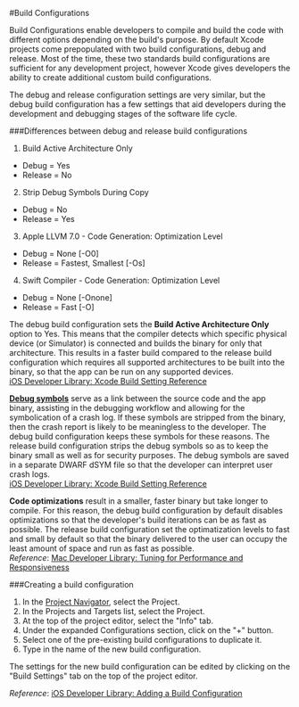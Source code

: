 #Build Configurations

Build Configurations enable developers to compile and build the code with different options depending on the build's purpose. By default Xcode projects come prepopulated with two build configurations, debug and release. Most of the time, these two standards build configurations are sufficient for any development project, however Xcode gives developers the ability to create additional custom build configurations.

The debug and release configuration settings are very similar, but the debug build configuration has a few settings that aid developers during the development and debugging stages of the software life cycle.

###Differences between debug and release build configurations

1. Build Active Architecture Only  
  * Debug = Yes  
  * Release = No  
2. Strip Debug Symbols During Copy  
  * Debug = No  
  * Release = Yes  
3. Apple LLVM 7.0 - Code Generation: Optimization Level  
  * Debug = None [-O0]  
  * Release = Fastest, Smallest [-Os]  
4. Swift Compiler - Code Generation: Optimization Level  
  * Debug = None [-Onone]  
  * Release = Fast [-O]  

The debug build configuration sets the **Build Active Architecture Only** option to Yes. This means that the compiler detects which specific physical device (or Simulator) is connected and builds the binary for only that architecture. This results in a faster build compared to the release build configuration which requires all supported architectures to be built into the binary, so that the app can be run on any supported devices.  
[iOS Developer Library: Xcode Build Setting Reference](https://developer.apple.com/library/ios/documentation/DeveloperTools/Reference/XcodeBuildSettingRef/1-Build_Setting_Reference/build_setting_ref.html#//apple_ref/doc/uid/TP40003931-CH3-SW157)  

**[Debug symbols](https://en.wikipedia.org/wiki/Debug_symbol)** serve as a link between the source code and the app binary, assisting in the debugging workflow and allowing for the symbolication of a crash log. If these symbols are stripped from the binary, then the crash report is likely to be meaningless to the developer. The debug build configuration keeps these symbols for these reasons. The release build configuration strips the debug symbols so as to keep the binary small as well as for security purposes. The debug symbols are saved in a separate DWARF dSYM file so that the developer can interpret user crash logs.  
[iOS Developer Library: Xcode Build Setting Reference](https://developer.apple.com/library/ios/documentation/DeveloperTools/Reference/XcodeBuildSettingRef/1-Build_Setting_Reference/build_setting_ref.html#//apple_ref/doc/uid/TP40003931-CH3-SW144)  

**Code optimizations** result in a smaller, faster binary but take longer to compile. For this reason, the debug build configuration by default disables optimizations so that the developer's build iterations can be as fast as possible. The release build configuration set the optimatization levels to fast and small by default so that the binary delivered to the user can occupy the least amount of space and run as fast as possible.  
*Reference*: [Mac Developer Library: Tuning for Performance and Responsiveness](https://developer.apple.com/library/ios/documentation/General/Conceptual/MOSXAppProgrammingGuide/Performance/Performance.html)  

###Creating a build configuration

1. In the [Project Navigator](area-navigator.md), select the Project.  
2. In the Projects and Targets list, select the Project.  
3. At the top of the project editor, select the "Info" tab.  
4. Under the expanded Configurations section, click on the "+" button.  
5. Select one of the pre-existing build configurations to duplicate it. 
6. Type in the name of the new build configuration.  

The settings for the new build configuration can be edited by clicking on the "Build Settings" tab on the top of the project editor.  

*Reference*: [iOS Developer Library: Adding a Build Configuration](https://developer.apple.com/library/ios/recipes/xcode_help-project_editor/Articles/BasingBuildConfigurationsonConfigurationFiles.html)
